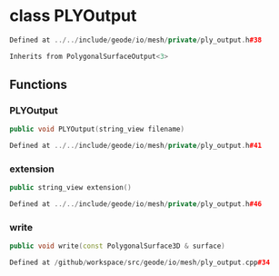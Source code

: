 # class PLYOutput

```cpp
Defined at ../../include/geode/io/mesh/private/ply_output.h#38
```

```cpp
Inherits from PolygonalSurfaceOutput<3>
```



## Functions

### PLYOutput

```cpp
public void PLYOutput(string_view filename)
```

```cpp
Defined at ../../include/geode/io/mesh/private/ply_output.h#41
```

### extension

```cpp
public string_view extension()
```

```cpp
Defined at ../../include/geode/io/mesh/private/ply_output.h#46
```

### write

```cpp
public void write(const PolygonalSurface3D & surface)
```

```cpp
Defined at /github/workspace/src/geode/io/mesh/ply_output.cpp#34
```



